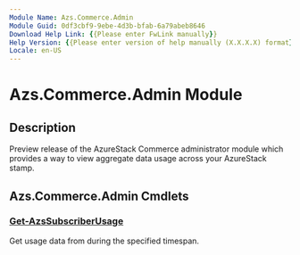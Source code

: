 ```yaml
---
Module Name: Azs.Commerce.Admin
Module Guid: 0df3cbf9-9ebe-4d3b-bfab-6a79abeb8646
Download Help Link: {{Please enter FwLink manually}}
Help Version: {{Please enter version of help manually (X.X.X.X) format}}
Locale: en-US
---
```


# Azs.Commerce.Admin Module
## Description
Preview release of the AzureStack Commerce administrator module which provides a way to view aggregate data usage across your AzureStack stamp. 

## Azs.Commerce.Admin Cmdlets
### [Get-AzsSubscriberUsage](Get-AzsSubscriberUsage.md)
Get usage data from during the specified timespan.

